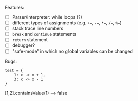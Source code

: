Features:

- [ ] Parser/Interpreter: while loops (?)
- [ ] different types of assignments (e.g. `+=`, `-=`, `*=`, `/=`, `%=`)
- [ ] stack trace line numbers
- [ ] `break` and `continue` statements
- [ ] `return` statement
- [ ] debugger?
- [ ] "safe-mode" in which no global variables can be changed

Bugs:

```menter
test = {
    1: x -> x + 1,
    3: x -> x - 1
}
```
[1,2].containsValue(1) --> false